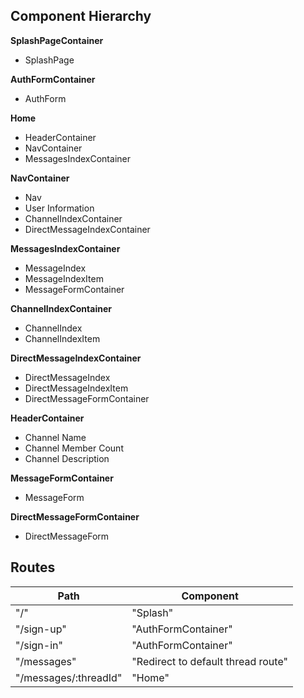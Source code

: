 ## Component Hierarchy

**SplashPageContainer**
 - SplashPage

**AuthFormContainer**
 - AuthForm

**Home**
 - HeaderContainer
 - NavContainer
 - MessagesIndexContainer

**NavContainer**
 - Nav
  - User Information
  - ChannelIndexContainer
  - DirectMessageIndexContainer

**MessagesIndexContainer**
 - MessageIndex
  - MessageIndexItem
 - MessageFormContainer

**ChannelIndexContainer**
 - ChannelIndex
  - ChannelIndexItem

**DirectMessageIndexContainer**
 - DirectMessageIndex
  - DirectMessageIndexItem
  - DirectMessageFormContainer

**HeaderContainer**
 - Channel Name
 - Channel Member Count
 - Channel Description

**MessageFormContainer**
 - MessageForm

 **DirectMessageFormContainer**
 - DirectMessageForm

## Routes

|Path   | Component   |
|-------|-------------|
| "/"   | "Splash"    |
| "/sign-up" | "AuthFormContainer" |
| "/sign-in" | "AuthFormContainer" |
| "/messages" | "Redirect to default thread route" |
| "/messages/:threadId" | "Home" |
